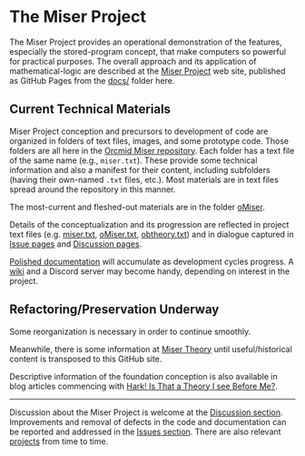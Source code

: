 <!-- README.md 1.3.0               UTF-8                           2023-08-19
     ---1----|----2----|----3----|----4----|----5----|----6----|----7----|---*

                      orcmid/miser Introduction
     -->

# The Miser Project

The Miser Project provides an operational demonstration of
the features, especially the stored-program concept, that make computers so
powerful for practical purposes.  The overall approach and its application of
mathematical-logic are described at the
[Miser Project](https://orcmid.github.io/miser) web site, published as GitHub
Pages from the [docs/](docs/) folder here.

## Current Technical Materials

Miser Project conception and precursors to development of code are
organized in folders of text files, images, and some prototype code.  Those
folders are all here in the
[Orcmid Miser repository](https://github.com/orcmid/miser).  Each
folder has a text file of the same name (e.g., `miser.txt`).  These provide
some technical information and also a manifest for their content, including
subfolders (having their own-named `.txt` files, etc.). Most materials
are in text files spread around the repository in this manner.

The most-current and fleshed-out materials are in the folder
[oMiser](https://github.com/orcmid/miser/tree/master/oMiser).

Details of the conceptualization and its progression are reflected in project
text files (e.g. [miser.txt](miser.txt), [oMiser.txt](oMiser/oMiser.txt),
[obtheory.txt](oMiser/obtheory.txt)) and in dialogue captured in
[Issue pages](https://github.com/orcmid/miser/issues) and
[Discussion pages](https://github.com/orcmid/miser/discussions).

[Polished documentation](https://orcmid.github.io/miser/) will accumulate
as development cycles progress.  A
[wiki](https://github.com/orcmid/miser/wiki) and a Discord server may
become handy, depending on interest in the project.

## Refactoring/Preservation Underway

Some reorganization is necessary in order to continue smoothly.

Meanwhile, there is some information at
[Miser Theory](https://miser-theory.info) until useful/historical content is
transposed to this GitHub site.

Descriptive information of the foundation conception is also available in
blog articles commencing with
[Hark! Is That a Theory I see Before Me?](https://orcmid.blogspot.com/2018/07/miser-project-hark-is-that-theory-i-see.html).

----

Discussion about the Miser Project is welcome at the
[Discussion section](https://github.com/orcmid/miser/discussions).
Improvements and removal of defects in the code and documentation can be
reported and addressed in the
[Issues section](https://github.com/orcmid/miser/issues).  There are also
relevant [projects](https://github.com/orcmid/miser/projects?type=classic)
from time to time.

<!-- ---1----|----2----|----3----|----4----|----5----|----6----|----7----|--*

     1.3.0 2023-08-19T01:10Z Refactored in conjunction with doc/index.md.
     1.2.2 2023-08-13T21:28Z Mostly-stable draft
     1.2.1 2023-08-13T17:30Z Continued re-arrangement and proofing
     1.2.0 2023-08-13T15:34Z Rough Draft re-arrangement for proofing
     1.1.0 2022-01-05T21:49Z Smoothing and Revision of Text, Progression,
           Current State
     1.0.1 2018-08-26 Added TODOs and 5Ps placeholer
     1.0.0 2018-01-11 Initial Stable README

                           end of miser/README.md
     -->
